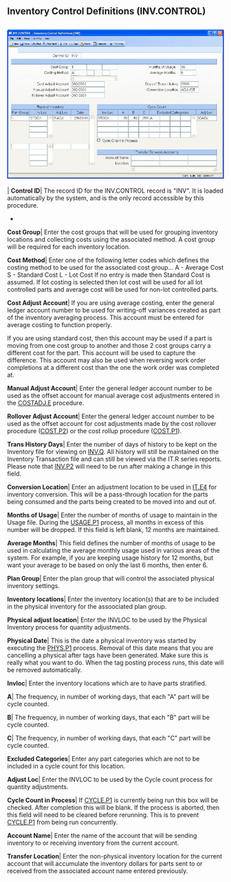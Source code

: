 ## Inventory Control Definitions (INV.CONTROL)
<PageHeader />

##

![](./INV-CONTROL-1.jpg)

| **Control ID**|  The record ID for the INV.CONTROL record is "INV". It is
loaded automatically by the system, and is the only record accessible by this
procedure.

-  
**Cost Group**|  Enter the cost groups that will be used for grouping
inventory locations and collecting costs using the associated method. A cost
group will be required for each inventory location.

**Cost Method**|  Enter one of the following letter codes which defines the
costing method to be used for the associated cost group...
A - Average Cost
S - Standard Cost
L - Lot Cost
If no entry is made then Standard Cost is assumed. If lot costing is selected
then lot cost will be used for all lot controlled parts and average cost will
be used for non-lot controlled parts.

**Cost Adjust Account**|  If you are using average costing, enter the general
ledger account number to be used for writing-off variances created as part of
the inventory averaging process. This account must be entered for average
costing to function properly.

If you are using standard cost, then this account may be used if a part is
moving from one cost group to another and those 2 cost groups carry a
different cost for the part. This account will be used to capture the
difference. This account may also be used when reversing work order
completions at a different cost than the one the work order was completed at.

**Manual Adjust Account**|  Enter the general ledger account number to be used
as the offset account for manual average cost adjustments entered in the
[COSTADJ.E](../COSTADJ-E/README.md) procedure.

**Rollover Adjust Account**|  Enter the general ledger account number to be
used as the offset account for cost adjustments made by the cost rollover
procedure ([COST.P2](../COST-P2/README.md)) or the cost rollup procedure
([COST.P1](../COST-P1/README.md)).

**Trans History Days**|  Enter the number of days of history to be kept on the
Inventory file for viewing on [INV.Q](../INV-Q/README.md). All history will still be
maintained on the Inventory Transaction file and can still be viewed via the
IT.R series reports. Please note that [INV.P2](../INV-P2/README.md) will need to be run
after making a change in this field.

**Conversion Location**|  Enter an adjustment location to be used in
[IT.E4](../IT-E4/README.md) for inventory conversion. This will be a pass-through
location for the parts being consumed and the parts being created to be moved
into and out of.

**Months of Usage**|  Enter the number of months of usage to maintain in the
Usage file. During the [USAGE.P1](../USAGE-P1/README.md) process, all months in excess
of this number will be dropped. If this field is left blank, 12 months are
maintained.

**Average Months**|  This field defines the number of months of usage to be
used in calculating the average monthly usage used in various areas of the
system. For example, if you are keeping usage history for 12 months, but want
your average to be based on only the last 6 months, then enter 6.

**Plan Group**|  Enter the plan group that will control the associated
physical inventory settings.

**Inventory locations**|  Enter the inventory location(s) that are to be
included in the physical inventory for the assoociated plan group.

**Physical adjust location**|  Enter the INVLOC to be used by the Physical
Inventory process for quantity adjustments.

**Physical Date**|  This is the date a physical inventory was started by
executing the [PHYS.P1](../PHYS-P1/README.md) process. Removal of this date means that
you are cancelling a physical after tags have been generated. Make sure this
is really what you want to do. When the tag posting process runs, this date
will be removed automatically.

**Invloc**|  Enter the inventory locations which are to have parts stratified.

**A**|  The frequency, in number of working days, that each "A" part will be
cycle counted.

**B**|  The frequency, in number of working days, that each "B" part will be
cycle counted.

**C**|  The frequency, in number of working days, that each "C" part will be
cycle counted.

**Excluded Categories**|  Enter any part categories which are not to be
included in a cycle count for this location.

**Adjust Loc**|  Enter the INVLOC to be used by the Cycle count process for
quantity adjustments.

**Cycle Count in Process**|  If [CYCLE.P1](../CYCLE-P1/README.md) is currently being
run this box will be checked. After completion this will be blank. If the
process is aborted, then this field will need to be cleared before rerunning.
This is to prevent [CYCLE.P1](../CYCLE-P1/README.md) from being run concurrently.

**Account Name**|  Enter the name of the account that will be sending
inventory to or receiving inventory from the current account.

**Transfer Location**|  Enter the non-physical inventory location for the
current account that will accumulate the inventory dollars for parts sent to
or received from the associated account name entered previously.


<badge text= "Version 8.10.57 " vertical="middle" />

<PageFooter />
